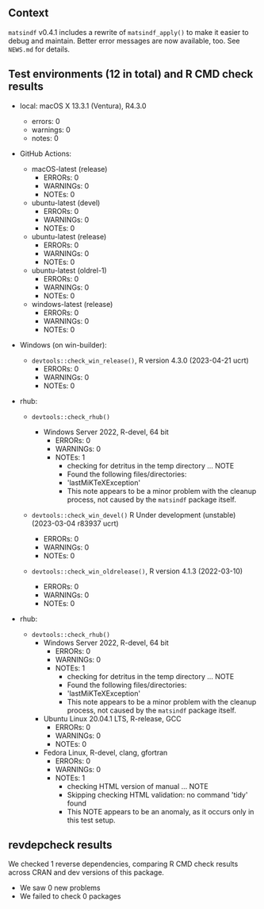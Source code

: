 ## Context

`matsindf` v0.4.1 includes a rewrite of `matsindf_apply()` 
to make it easier to debug and maintain.
Better error messages are now available, too.
See `NEWS.md` for details.


## Test environments (12 in total) and R CMD check results

* local: macOS X 13.3.1 (Ventura), R4.3.0
    * errors: 0
    * warnings: 0
    * notes: 0
* GitHub Actions: 
    * macOS-latest (release)
        * ERRORs: 0
        * WARNINGs: 0
        * NOTEs: 0
    * ubuntu-latest (devel)
        * ERRORs: 0
        * WARNINGs: 0
        * NOTEs: 0
    * ubuntu-latest (release)
        * ERRORs: 0
        * WARNINGs: 0
        * NOTEs: 0
    * ubuntu-latest (oldrel-1)
        * ERRORs: 0
        * WARNINGs: 0
        * NOTEs: 0
    * windows-latest (release)
        * ERRORs: 0
        * WARNINGs: 0
        * NOTEs: 0
* Windows (on win-builder):
    * `devtools::check_win_release()`, R version 4.3.0 (2023-04-21 ucrt)
        * ERRORs: 0
        * WARNINGs: 0
        * NOTEs: 0
        
        
        
* rhub:
    * `devtools::check_rhub()`
        * Windows Server 2022, R-devel, 64 bit
            * ERRORs: 0
            * WARNINGs: 0
            * NOTEs: 1
                - checking for detritus in the temp directory ... NOTE
                - Found the following files/directories:
                - 'lastMiKTeXException'
                - This note appears to be a minor problem with the cleanup process, not caused by the `matsindf` package itself.

        
        
        
        






        
        
    * `devtools::check_win_devel()` R Under development (unstable) (2023-03-04 r83937 ucrt)
        * ERRORs: 0
        * WARNINGs: 0
        * NOTEs: 0
    * `devtools::check_win_oldrelease()`, R version 4.1.3 (2022-03-10)
        * ERRORs: 0
        * WARNINGs: 0
        * NOTEs: 0
* rhub:
    * `devtools::check_rhub()`
        * Windows Server 2022, R-devel, 64 bit
            * ERRORs: 0
            * WARNINGs: 0
            * NOTEs: 1
                - checking for detritus in the temp directory ... NOTE
                - Found the following files/directories:
                - 'lastMiKTeXException'
                - This note appears to be a minor problem with the cleanup process, not caused by the `matsindf` package itself.
        * Ubuntu Linux 20.04.1 LTS, R-release, GCC
            * ERRORs: 0
            * WARNINGs: 0
            * NOTEs: 0
        * Fedora Linux, R-devel, clang, gfortran
            * ERRORs: 0
            * WARNINGs: 0
            * NOTEs: 1
                - checking HTML version of manual ... NOTE
                - Skipping checking HTML validation: no command 'tidy' found
                - This NOTE appears to be an anomaly, as it occurs only in this test setup.


## revdepcheck results

We checked 1 reverse dependencies, comparing R CMD check results across CRAN and dev versions of this package.

 * We saw 0 new problems
 * We failed to check 0 packages
